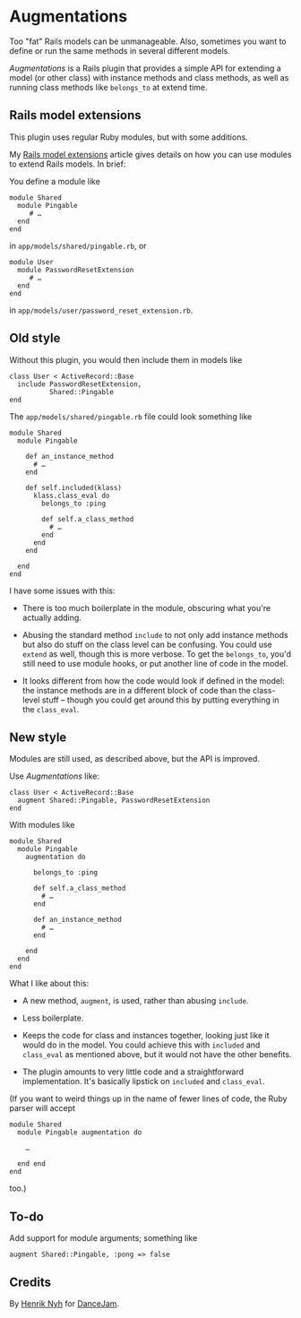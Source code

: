 # Augmentations

Too "fat" Rails models can be unmanageable. Also, sometimes you want to define or run the same methods in several different models.

*Augmentations* is a Rails plugin that provides a simple API for extending a model (or other class) with instance methods and class methods, as well as running class methods like `belongs_to` at extend time.

## Rails model extensions

This plugin uses regular Ruby modules, but with some additions.

My [Rails model extensions](http://henrik.nyh.se/2008/02/rails-model-extensions) article gives details on how you can use modules to extend Rails models. In brief:

You define a module like

    module Shared
      module Pingable
         # …
      end
    end
    
in `app/models/shared/pingable.rb`, or

    module User
      module PasswordResetExtension
         # …
      end
    end

in `app/models/user/password_reset_extension.rb`.


## Old style

Without this plugin, you would then include them in models like

    class User < ActiveRecord::Base
      include PasswordResetExtension,
              Shared::Pingable
    end
    
The `app/models/shared/pingable.rb` file could look something like

    module Shared
      module Pingable
    
        def an_instance_method
          # …
        end
    
        def self.included(klass)
          klass.class_eval do
            belongs_to :ping

            def self.a_class_method
              # …
            end
          end
        end
    
      end
    end
    
I have some issues with this:

 * There is too much boilerplate in the module, obscuring what you're actually adding.

 * Abusing the standard method `include` to not only add instance methods but also do stuff on the class level can be confusing. You could use `extend` as well, though this is more verbose. To get the `belongs_to`, you'd still need to use module hooks, or put another line of code in the model.

 * It looks different from how the code would look if defined in the model: the instance methods are in a different block of code than the class-level stuff – though you could get around this by putting everything in the `class_eval`.


## New style

Modules are still used, as described above, but the API is improved.

Use *Augmentations* like:

    class User < ActiveRecord::Base
      augment Shared::Pingable, PasswordResetExtension
    end
  
With modules like

    module Shared
      module Pingable
        augmentation do
        
          belongs_to :ping
          
          def self.a_class_method
            # …
          end

          def an_instance_method
            # …
          end

        end
      end
    end
  
What I like about this:

 * A new method, `augment`, is used, rather than abusing `include`.

 * Less boilerplate.
 
 * Keeps the code for class and instances together, looking just like it would do in the model. You could achieve this with `included` and `class_eval` as mentioned above, but it would not have the other benefits.
 
 * The plugin amounts to very little code and a straightforward implementation. It's basically lipstick on `included` and `class_eval`.
 
(If you want to weird things up in the name of fewer lines of code, the Ruby parser will accept

    module Shared
      module Pingable augmentation do
      
        …

      end end
    end
    
too.)


## To-do

Add support for module arguments; something like

    augment Shared::Pingable, :pong => false


## Credits

By [Henrik Nyh](http://henrik.nyh.se/) for [DanceJam](http://dancejam.com).
